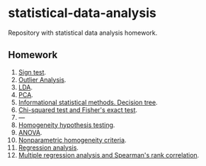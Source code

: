 # statistical-data-analysis

Repository with statistical data analysis homework.

## Homework

1. [Sign test](./task_01).
2. [Outlier Analysis](./task_02).
3. [LDA](./task_03).
4. [PCA](./task_04).
5. [Informational statistical methods. Decision tree](./task_05).
6. [Chi-squared test and Fisher's exact test](./task_06).
7. —
8. [Homogeneity hypothesis testing](./task_08).
9. [ANOVA](./task_09).
10. [Nonparametric homogeneity criteria](./task_10).
11. [Regression analysis](./task_11).
12. [Multiple regression analysis and Spearman's rank correlation](./task_12).
